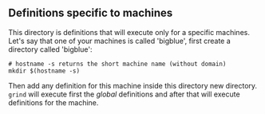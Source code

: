 ## Definitions specific to machines

This directory is definitions that will execute only for a specific machines.
Let's say that one of your machines is called 'bigblue', first create a
directory called 'bigblue':

```
# hostname -s returns the short machine name (without domain)
mkdir $(hostname -s)
```

Then add any definition for this machine inside this directory new directory.
`grind` will execute first the *global* definitions and after that will execute
definitions for the machine.
